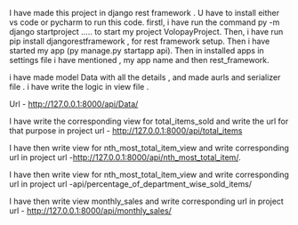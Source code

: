 I have made this project in django rest framework . U have to install either vs code or pycharm to run this code. firstl, i have run the command py -m django startproject ..... to start my project VolopayProject. Then, i have run pip install djangorestframework , for rest framework setup.
Then i have started my app (py manage.py startapp api). Then in installed apps in settings file i have mentioned , my app name and then rest_framework.

i have made model Data with all the details ,  and made aurls and serializer file .
i have write the logic in view file .

Url -  http://127.0.0.1:8000/api/Data/

I have write the corresponding view for total_items_sold and write the url for that purpose in project url - http://127.0.0.1:8000/api/total_items

I have then write view for nth_most_total_item_view and write corresponding url in project url -http://127.0.0.1:8000/api/nth_most_total_item/.

I have then write view for nth_most_total_item_view and write corresponding url in project url -api/percentage_of_department_wise_sold_items/

I have then write view monthly_sales and write corresponding url in project url - http://127.0.0.1:8000/api/monthly_sales/
